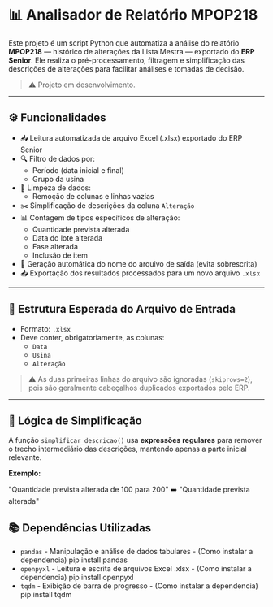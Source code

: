 # 📊 Analisador de Relatório MPOP218

Este projeto é um script Python que automatiza a análise do relatório **MPOP218** — histórico de alterações da Lista Mestra — exportado do **ERP Senior**. Ele realiza o pré-processamento, filtragem e simplificação das descrições de alterações para facilitar análises e tomadas de decisão.

> ⚠️ Projeto em desenvolvimento.

---

## ⚙️ Funcionalidades

- 📥 Leitura automatizada de arquivo Excel (.xlsx) exportado do ERP Senior
- 🔍 Filtro de dados por:
  - Período (data inicial e final)
  - Grupo da usina
- 🧹 Limpeza de dados:
  - Remoção de colunas e linhas vazias
- ✂️ Simplificação de descrições da coluna `Alteração`
- 📊 Contagem de tipos específicos de alteração:
  - Quantidade prevista alterada
  - Data do lote alterada
  - Fase alterada
  - Inclusão de item
- 📝 Geração automática do nome do arquivo de saída (evita sobrescrita)
- 📤 Exportação dos resultados processados para um novo arquivo `.xlsx`

---

## 📁 Estrutura Esperada do Arquivo de Entrada

- Formato: `.xlsx`
- Deve conter, obrigatoriamente, as colunas:
  - `Data`
  - `Usina`
  - `Alteração`

> ⚠️ As duas primeiras linhas do arquivo são ignoradas (`skiprows=2`), pois são geralmente cabeçalhos duplicados exportados pelo ERP.

---

## 🧠 Lógica de Simplificação

A função `simplificar_descricao()` usa **expressões regulares** para remover o trecho intermediário das descrições, mantendo apenas a parte inicial relevante.

**Exemplo:**

"Quantidade prevista alterada de 100 para 200"
➡️ "Quantidade prevista alterada"


## 📚 Dependências Utilizadas

- `pandas` - 	Manipulação e análise de dados tabulares	- (Como instalar a dependencia) pip install pandas 
- `openpyxl` - 	Leitura e escrita de arquivos Excel .xlsx - (Como instalar a dependencia) 	pip install openpyxl
- `tqdm` - 	Exibição de barra de progresso - (Como instalar a dependencia)	pip install tqdm
